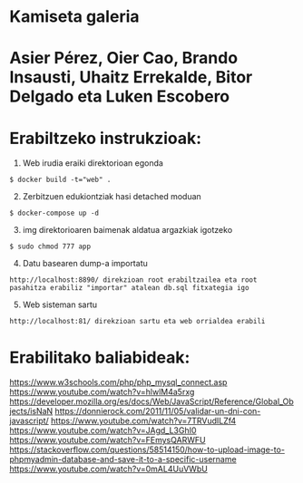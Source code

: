 # Kamiseta galeria
# Asier Pérez, Oier Cao, Brando Insausti, Uhaitz Errekalde, Bitor Delgado eta Luken Escobero

# Erabiltzeko instrukzioak:
1. Web irudia eraiki direktorioan egonda
```
$ docker build -t="web" .
```
2. Zerbitzuen edukiontziak hasi detached moduan
```
$ docker-compose up -d
```
3. img direktorioaren baimenak aldatua argazkiak igotzeko
```
$ sudo chmod 777 app
```
4. Datu basearen dump-a importatu
```
http://localhost:8890/ direkzioan root erabiltzailea eta root pasahitza erabiliz "importar" atalean db.sql fitxategia igo
```
5. Web sisteman sartu
```
http://localhost:81/ direkzioan sartu eta web orrialdea erabili 
```
# Erabilitako baliabideak:
https://www.w3schools.com/php/php_mysql_connect.asp
https://www.youtube.com/watch?v=hlwlM4a5rxg
https://developer.mozilla.org/es/docs/Web/JavaScript/Reference/Global_Objects/isNaN
https://donnierock.com/2011/11/05/validar-un-dni-con-javascript/
https://www.youtube.com/watch?v=7TRVudILZf4
https://www.youtube.com/watch?v=JAgd_L3GhI0
https://www.youtube.com/watch?v=FEmysQARWFU
https://stackoverflow.com/questions/58514150/how-to-upload-image-to-phpmyadmin-database-and-save-it-to-a-specific-username
https://www.youtube.com/watch?v=0mAL4UuVWbU
